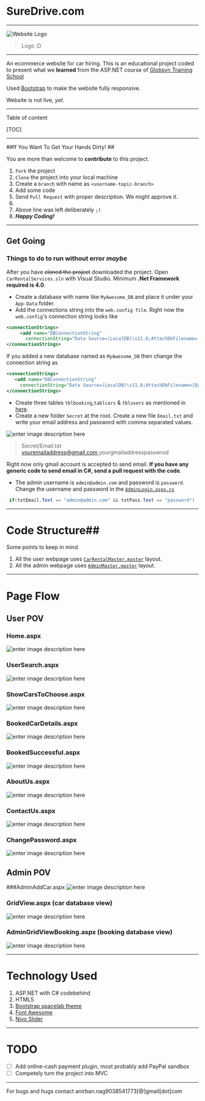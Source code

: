 
SureDrive.com
=======
----------


![Website Logo](http://i.imgur.com/MBsEn6H.png "Sure-Drive")

> Logo :D


----------


An ecommerce website for car hiring. This is an educational project coded to present what we **learned** from the ASP.NET course of [Globsyn Training School](http://www.globsynskills.com/gfs/)

Used [Bootstrap](http://getbootstrap.com/) to make the website fully responsive.

Website is not live, *yet*.


----------
Table of content

[TOC]

----------

##If You Want To Get Your Hands Dirty! ##

You are more than welcome to **contribute** to this project.

 1. `Fork` the project
 2. `Clone` the project into your local machine
 3. Create a `branch` with name as `<username-topic-branch>`
 4. Add some code
 5. Send `Pull Request` with proper description. We might approve it.
 6. <!-- he he -->  
 7. Above line was left deliberately `;)`
 8.  ***Happy Coding!***


----------
## Get Going ##
### Things to do to run without error *maybe*

After you have <strike>cloned the project</strike> downloaded the project. Open `CarRentalServices.sln` with Visual Studio. Minimum **.Net Framework required is 4.0**.

 -  Create a database with name like `MyAwesome_DB` and place it under your `App-Data` folder. 
 - Add the connections string into the `web.config file`.
 Right now the `web.config`'s connection string looks like
 
 ```XML
 <connectionStrings>
      <add name="DBConnectionString" 
        connectionString="Data Source=(LocalDB)\v11.0;AttachDbFilename=|DataDirectory|\CarRentalServiceDB.mdf;Integrated Security=True"/>
 </connectionStrings>
  ```
  If you added a new database named as `MyAwesome_DB` then change the connection string as
   ```XML
 <connectionStrings>
      <add name="DBConnectionString" 
        connectionString="Data Source=(LocalDB)\v11.0;AttachDbFilename=|DataDirectory|\MyAwesome_DB.mdf;Integrated Security=True"/>
 </connectionStrings>
  ```
  
 - Create three tables `tblbooking`,`tablcars` & `tblusers` as mentioned in [here](https://github.com/tintinmj/Sure-Drive/blob/master/SQLQuery.sql).
 - Create a new folder `Secret` at the root. Create a new file `Email.txt` and write your email address and password with comma separated values.

 ![enter image description here](http://i.imgur.com/yOmDvJH.png "Folder Structure")

 
 > Secret/Email.txt
 > youremailaddress@gmail.com,yourgmailaddresspasswrod

 Right now only gmail account is accepted to send email. **If you have any generic code to send email in C#, send a pull request with the code**.
 

 - The admin username is `admin@admin.com` and password is `password`. Change the username and password in the [`AdminLogin.aspx.cs`](https://github.com/tintinmj/Sure-Drive/blob/master/AdminLogin.aspx.cs)
 ```cs
  if(txtEmail.Text == "admin@admin.com" && txtPass.Text == "password")
  ```


----------
# Code Structure##

Some points to keep in mind
 1. All the user webpage uses [`CarRentalMaster.master`](https://github.com/tintinmj/Sure-Drive/blob/master/CarRentalMaster.master) layout.
 2. All the admin webpage uses [`AdminMaster.master`](https://github.com/tintinmj/Sure-Drive/blob/master/AdminMaster.master) layout.


----------
# Page Flow ##

## User POV

### Home.aspx
![enter image description here](http://i.imgur.com/UlOBXsZ.jpg "home.aspx")

### UserSearch.aspx
![enter image description here](http://i.imgur.com/tvmgSjf.png "UserSearch.aspx")

### ShowCarsToChoose.aspx
![enter image description here](http://i.imgur.com/rqecykq.png "ShowCarsToChoose.aspx")

### BookedCarDetails.aspx
![enter image description here](http://i.imgur.com/Fy0CU68.png "BookedCarDetails.aspx")

### BookedSuccessful.aspx
![enter image description here](http://i.imgur.com/83P6GKA.png "BookedSuccessful.aspx")

### AboutUs.aspx
![enter image description here](http://i.imgur.com/2iQpHNH.png "AboutUs.aspx")

### ContactUs.aspx
![enter image description here](http://i.imgur.com/0Y73H4w.png "ContactUs.aspx")

### ChangePassword.aspx
![enter image description here](http://i.imgur.com/RJ2abjL.png "ChangePassword.aspx")

## Admin POV

###AdminAddCar.aspx
![enter image description here](http://i.imgur.com/38xMSDr.png)

### GridView.aspx (car database view)
![enter image description here](http://i.imgur.com/7mkw3cv.png)

### AdminGridViewBooking.aspx (booking database view)
![enter image description here](http://i.imgur.com/sPUPb6d.png)


----------
# Technology Used

 1. ASP.NET with C# codebehind
 2. HTML5
 3. [Bootstrap spacelab theme](http://bootswatch.com/spacelab/)
 4. [Font Awesome](http://fortawesome.github.io/Font-Awesome/)
 5. [Nivo Slider](http://nivo.dev7studios.com)


----------
# TODO
- [ ] Add online-cash payment plugin, most probably add PayPal sandbox
- [ ] Competely turn the project into MVC

----------
For bugs and hugs contact anirban.nag9038541773[@]gmail[dot]com